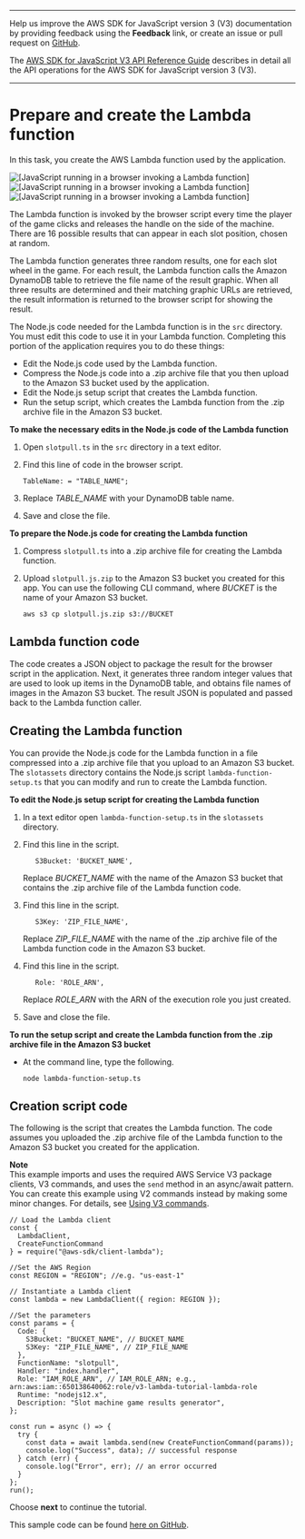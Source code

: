 --------

Help us improve the AWS SDK for JavaScript version 3 \(V3\) documentation by providing feedback using the **Feedback** link, or create an issue or pull request on [GitHub](https://github.com/awsdocs/aws-sdk-for-javascript-v3)\.

 The [AWS SDK for JavaScript V3 API Reference Guide](https://docs.aws.amazon.com/AWSJavaScriptSDK/v3/latest/index.html) describes in detail all the API operations for the AWS SDK for JavaScript version 3 \(V3\)\.

--------

# Prepare and create the Lambda function<a name="using-lambda-function-prep"></a>

In this task, you create the AWS Lambda function used by the application\.

![\[JavaScript running in a browser invoking a Lambda function\]](http://docs.aws.amazon.com/sdk-for-javascript/v3/developer-guide/images/create-lambda-function.png)![\[JavaScript running in a browser invoking a Lambda function\]](http://docs.aws.amazon.com/sdk-for-javascript/v3/developer-guide/)![\[JavaScript running in a browser invoking a Lambda function\]](http://docs.aws.amazon.com/sdk-for-javascript/v3/developer-guide/)

The Lambda function is invoked by the browser script every time the player of the game clicks and releases the handle on the side of the machine\. There are 16 possible results that can appear in each slot position, chosen at random\. 

The Lambda function generates three random results, one for each slot wheel in the game\. For each result, the Lambda function calls the Amazon DynamoDB table to retrieve the file name of the result graphic\. When all three results are determined and their matching graphic URLs are retrieved, the result information is returned to the browser script for showing the result\.

The Node\.js code needed for the Lambda function is in the `src` directory\. You must edit this code to use it in your Lambda function\. Completing this portion of the application requires you to do these things:
+ Edit the Node\.js code used by the Lambda function\.
+ Compress the Node\.js code into a \.zip archive file that you then upload to the Amazon S3 bucket used by the application\.
+ Edit the Node\.js setup script that creates the Lambda function\.
+ Run the setup script, which creates the Lambda function from the \.zip archive file in the Amazon S3 bucket\.

**To make the necessary edits in the Node\.js code of the Lambda function**

1. Open `slotpull.ts` in the `src` directory in a text editor\.

1. Find this line of code in the browser script\.

   ```
   TableName: = "TABLE_NAME";
   ```

1. Replace *TABLE\_NAME* with your DynamoDB table name\.

1. Save and close the file\.

**To prepare the Node\.js code for creating the Lambda function**

1. Compress `slotpull.ts` into a \.zip archive file for creating the Lambda function\.

1. Upload `slotpull.js.zip` to the Amazon S3 bucket you created for this app\. You can use the following CLI command, where *BUCKET* is the name of your Amazon S3 bucket\.

   ```
   aws s3 cp slotpull.js.zip s3://BUCKET
   ```

## Lambda function code<a name="using-lambda-function-code"></a>

The code creates a JSON object to package the result for the browser script in the application\. Next, it generates three random integer values that are used to look up items in the DynamoDB table, and obtains file names of images in the Amazon S3 bucket\. The result JSON is populated and passed back to the Lambda function caller\.

## Creating the Lambda function<a name="using-lambda-function-creation"></a>

You can provide the Node\.js code for the Lambda function in a file compressed into a \.zip archive file that you upload to an Amazon S3 bucket\. The `slotassets` directory contains the Node\.js script `lambda-function-setup.ts` that you can modify and run to create the Lambda function\.

**To edit the Node\.js setup script for creating the Lambda function**

1. In a text editor open `lambda-function-setup.ts` in the `slotassets` directory\. 

1. Find this line in the script\. 

   ```
      S3Bucket: 'BUCKET_NAME',
   ```

   Replace *BUCKET\_NAME* with the name of the Amazon S3 bucket that contains the \.zip archive file of the Lambda function code\.

1. Find this line in the script\. 

   ```
      S3Key: 'ZIP_FILE_NAME',
   ```

   Replace *ZIP\_FILE\_NAME* with the name of the \.zip archive file of the Lambda function code in the Amazon S3 bucket\.

1. Find this line in the script\. 

   ```
      Role: 'ROLE_ARN',
   ```

   Replace *ROLE\_ARN* with the ARN of the execution role you just created\.

1. Save and close the file\.

**To run the setup script and create the Lambda function from the \.zip archive file in the Amazon S3 bucket**
+ At the command line, type the following\.

  ```
  node lambda-function-setup.ts
  ```

## Creation script code<a name="using-lambda-function-create-script"></a>

The following is the script that creates the Lambda function\. The code assumes you uploaded the \.zip archive file of the Lambda function to the Amazon S3 bucket you created for the application\.

**Note**  
This example imports and uses the required AWS Service V3 package clients, V3 commands, and uses the `send` method in an async/await pattern\. You can create this example using V2 commands instead by making some minor changes\. For details, see [Using V3 commands](welcome.md#using_v3_commands)\.

```
// Load the Lambda client
const {
  LambdaClient,
  CreateFunctionCommand
} = require("@aws-sdk/client-lambda");

//Set the AWS Region
const REGION = "REGION"; //e.g. "us-east-1"

// Instantiate a Lambda client
const lambda = new LambdaClient({ region: REGION });

//Set the parameters
const params = {
  Code: {
    S3Bucket: "BUCKET_NAME", // BUCKET_NAME
    S3Key: "ZIP_FILE_NAME", // ZIP_FILE_NAME
  },
  FunctionName: "slotpull",
  Handler: "index.handler",
  Role: "IAM_ROLE_ARN", // IAM_ROLE_ARN; e.g., arn:aws:iam::650138640062:role/v3-lambda-tutorial-lambda-role
  Runtime: "nodejs12.x",
  Description: "Slot machine game results generator",
};

const run = async () => {
  try {
    const data = await lambda.send(new CreateFunctionCommand(params));
    console.log("Success", data); // successful response
  } catch (err) {
    console.log("Error", err); // an error occurred
  }
};
run();
```

Choose **next** to continue the tutorial\.

This sample code can be found [here on GitHub](https://github.com/awsdocs/aws-doc-sdk-examples/blob/master/javascriptv3/example_code/lambda/src/lambda-function-setup.ts)\.